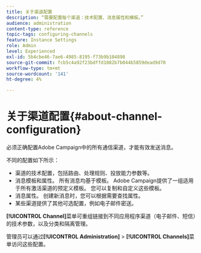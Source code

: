 ```yaml
---
title: 关于渠道配置
description: “需要配置每个渠道：技术配置、消息属性和模板。”
audience: administration
content-type: reference
topic-tags: configuring-channels
feature: Instance Settings
role: Admin
level: Experienced
exl-id: 5b4cbe46-7ae6-4985-8195-f73b9b104898
source-git-commit: fcb5c4a92f23bdffd1082b7b044b5859dead9d70
workflow-type: tm+mt
source-wordcount: '141'
ht-degree: 4%

---
```


# 关于渠道配置{#about-channel-configuration}

必须正确配置Adobe Campaign中的所有通信渠道，才能有效发送消息。

不同的配置如下所示：

* 渠道的技术配置，包括路由、处理规则、投放能力参数等。
* 消息模板和属性。 所有消息均基于模板。 Adobe Campaign提供了一组适用于所有激活渠道的预定义模板。 您可以复制和自定义这些模板。
* 消息属性。 创建新消息时，您可以根据需要查找属性。
* 某些渠道提供了其他可选配置，例如电子邮件密送。

**[!UICONTROL Channel]**&#x200B;菜单可重组链接到不同应用程序渠道（电子邮件、短信）的技术参数，以及分类和隔离管理。

管理员可以通过&#x200B;**[!UICONTROL Administration]** > **[!UICONTROL Channels]**&#x200B;菜单访问这些配置。
